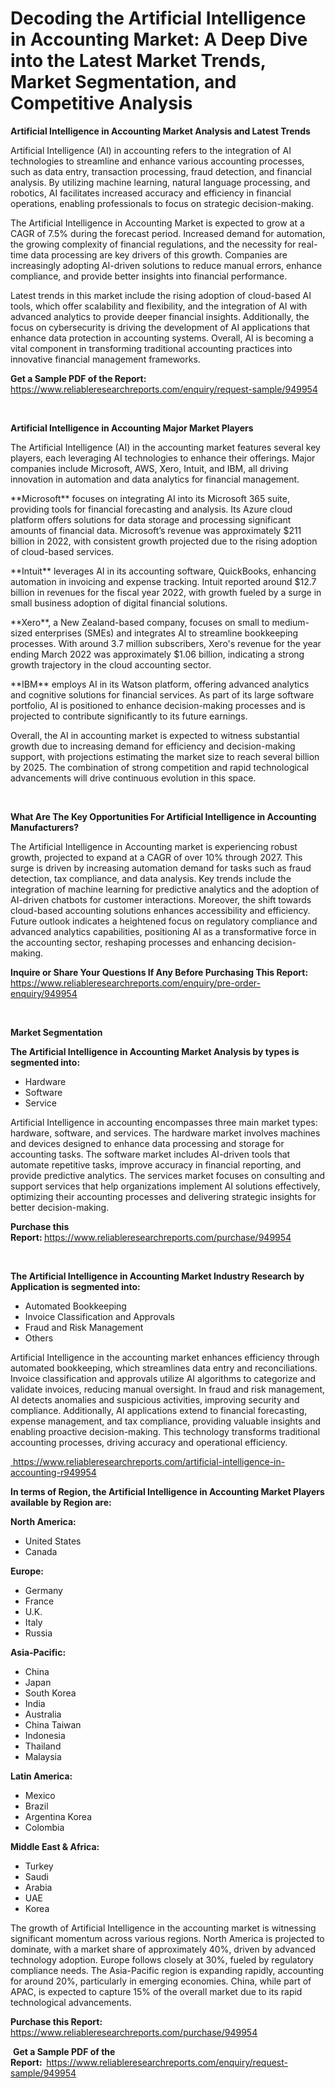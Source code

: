 <p><h1>Decoding the Artificial Intelligence in Accounting Market: A Deep Dive into the Latest Market Trends, Market Segmentation, and Competitive Analysis</h1></p><p><strong>Artificial Intelligence in Accounting Market Analysis and Latest Trends</strong></p>
<p><p>Artificial Intelligence (AI) in accounting refers to the integration of AI technologies to streamline and enhance various accounting processes, such as data entry, transaction processing, fraud detection, and financial analysis. By utilizing machine learning, natural language processing, and robotics, AI facilitates increased accuracy and efficiency in financial operations, enabling professionals to focus on strategic decision-making.</p><p>The Artificial Intelligence in Accounting Market is expected to grow at a CAGR of 7.5% during the forecast period. Increased demand for automation, the growing complexity of financial regulations, and the necessity for real-time data processing are key drivers of this growth. Companies are increasingly adopting AI-driven solutions to reduce manual errors, enhance compliance, and provide better insights into financial performance. </p><p>Latest trends in this market include the rising adoption of cloud-based AI tools, which offer scalability and flexibility, and the integration of AI with advanced analytics to provide deeper financial insights. Additionally, the focus on cybersecurity is driving the development of AI applications that enhance data protection in accounting systems. Overall, AI is becoming a vital component in transforming traditional accounting practices into innovative financial management frameworks.</p></p>
<p><strong>Get a Sample PDF of the Report:&nbsp;</strong> <a href="https://www.reliableresearchreports.com/enquiry/request-sample/949954?utm_campaign=2203&utm_medium=2&utm_source=Github&utm_content=ia&utm_term=16042025&utm_id=artificial-intelligence-in-accounting">https://www.reliableresearchreports.com/enquiry/request-sample/949954</a></p>
<p>&nbsp;</p>
<p><strong>Artificial Intelligence in Accounting Major Market Players</strong></p>
<p><p>The Artificial Intelligence (AI) in the accounting market features several key players, each leveraging AI technologies to enhance their offerings. Major companies include Microsoft, AWS, Xero, Intuit, and IBM, all driving innovation in automation and data analytics for financial management.</p><p>**Microsoft** focuses on integrating AI into its Microsoft 365 suite, providing tools for financial forecasting and analysis. Its Azure cloud platform offers solutions for data storage and processing significant amounts of financial data. Microsoft’s revenue was approximately $211 billion in 2022, with consistent growth projected due to the rising adoption of cloud-based services.</p><p>**Intuit** leverages AI in its accounting software, QuickBooks, enhancing automation in invoicing and expense tracking. Intuit reported around $12.7 billion in revenues for the fiscal year 2022, with growth fueled by a surge in small business adoption of digital financial solutions.</p><p>**Xero**, a New Zealand-based company, focuses on small to medium-sized enterprises (SMEs) and integrates AI to streamline bookkeeping processes. With around 3.7 million subscribers, Xero's revenue for the year ending March 2022 was approximately $1.06 billion, indicating a strong growth trajectory in the cloud accounting sector.</p><p>**IBM** employs AI in its Watson platform, offering advanced analytics and cognitive solutions for financial services. As part of its large software portfolio, AI is positioned to enhance decision-making processes and is projected to contribute significantly to its future earnings.</p><p>Overall, the AI in accounting market is expected to witness substantial growth due to increasing demand for efficiency and decision-making support, with projections estimating the market size to reach several billion by 2025. The combination of strong competition and rapid technological advancements will drive continuous evolution in this space.</p></p>
<p>&nbsp;</p>
<p><strong>What Are The Key Opportunities For Artificial Intelligence in Accounting Manufacturers?</strong></p>
<p><p>The Artificial Intelligence in Accounting market is experiencing robust growth, projected to expand at a CAGR of over 10% through 2027. This surge is driven by increasing automation demand for tasks such as fraud detection, tax compliance, and data analysis. Key trends include the integration of machine learning for predictive analytics and the adoption of AI-driven chatbots for customer interactions. Moreover, the shift towards cloud-based accounting solutions enhances accessibility and efficiency. Future outlook indicates a heightened focus on regulatory compliance and advanced analytics capabilities, positioning AI as a transformative force in the accounting sector, reshaping processes and enhancing decision-making.</p></p>
<p><strong>Inquire or Share Your Questions If Any Before Purchasing This Report:</strong> <a href="https://www.reliableresearchreports.com/enquiry/pre-order-enquiry/949954?utm_campaign=2203&utm_medium=2&utm_source=Github&utm_content=ia&utm_term=16042025&utm_id=artificial-intelligence-in-accounting">https://www.reliableresearchreports.com/enquiry/pre-order-enquiry/949954</a></p>
<p>&nbsp;</p>
<p><strong>Market Segmentation</strong></p>
<p><strong>The Artificial Intelligence in Accounting Market Analysis by types is segmented into:</strong></p>
<p><ul><li>Hardware</li><li>Software</li><li>Service</li></ul></p>
<p><p>Artificial Intelligence in accounting encompasses three main market types: hardware, software, and services. The hardware market involves machines and devices designed to enhance data processing and storage for accounting tasks. The software market includes AI-driven tools that automate repetitive tasks, improve accuracy in financial reporting, and provide predictive analytics. The services market focuses on consulting and support services that help organizations implement AI solutions effectively, optimizing their accounting processes and delivering strategic insights for better decision-making.</p></p>
<p><strong>Purchase this Report:&nbsp;</strong><a href="https://www.reliableresearchreports.com/purchase/949954?utm_campaign=2203&utm_medium=2&utm_source=Github&utm_content=ia&utm_term=16042025&utm_id=artificial-intelligence-in-accounting">https://www.reliableresearchreports.com/purchase/949954</a></p>
<p>&nbsp;</p>
<p><strong>The Artificial Intelligence in Accounting Market Industry Research by Application is segmented into:</strong></p>
<p><ul><li>Automated Bookkeeping</li><li>Invoice Classification and Approvals</li><li>Fraud and Risk Management</li><li>Others</li></ul></p>
<p><p>Artificial Intelligence in the accounting market enhances efficiency through automated bookkeeping, which streamlines data entry and reconciliations. Invoice classification and approvals utilize AI algorithms to categorize and validate invoices, reducing manual oversight. In fraud and risk management, AI detects anomalies and suspicious activities, improving security and compliance. Additionally, AI applications extend to financial forecasting, expense management, and tax compliance, providing valuable insights and enabling proactive decision-making. This technology transforms traditional accounting processes, driving accuracy and operational efficiency.</p></p>
<p><a href="https://www.reliableresearchreports.com/artificial-intelligence-in-accounting-r949954?utm_campaign=2203&utm_medium=2&utm_source=Github&utm_content=ia&utm_term=16042025&utm_id=artificial-intelligence-in-accounting">&nbsp;https://www.reliableresearchreports.com/artificial-intelligence-in-accounting-r949954</a></p>
<p><strong>In terms of Region, the Artificial Intelligence in Accounting Market Players available by Region are:</strong></p>
<p>
    <p> <strong> North America: </strong>
        <ul>
            <li>United States</li>
            <li>Canada</li>
        </ul>
        </p> 
    <p> <strong> Europe: </strong>
        <ul>
            <li>Germany</li>
            <li>France</li>
            <li>U.K.</li>
            <li>Italy</li>
            <li>Russia</li>
        </ul>
        </p> 
    <p> <strong> Asia-Pacific: </strong>
        <ul>
            <li>China</li>
            <li>Japan</li>
            <li>South Korea</li>
            <li>India</li>
            <li>Australia</li>
            <li>China Taiwan</li>
            <li>Indonesia</li>
            <li>Thailand</li>
            <li>Malaysia</li>
        </ul>
        </p> 
    <p> <strong> Latin America: </strong>
        <ul>
            <li>Mexico</li>
            <li>Brazil</li>
            <li>Argentina Korea</li>
            <li>Colombia</li>
        </ul>
        </p> 
    <p> <strong> Middle East & Africa: </strong>
        <ul>
            <li>Turkey</li>
            <li>Saudi</li>
            <li>Arabia</li>
            <li>UAE</li>
            <li>Korea</li>
        </ul>
    </p>
    </p>
<p><p>The growth of Artificial Intelligence in the accounting market is witnessing significant momentum across various regions. North America is projected to dominate, with a market share of approximately 40%, driven by advanced technology adoption. Europe follows closely at 30%, fueled by regulatory compliance needs. The Asia-Pacific region is expanding rapidly, accounting for around 20%, particularly in emerging economies. China, while part of APAC, is expected to capture 15% of the overall market due to its rapid technological advancements.</p></p>
<p><strong>Purchase this Report: </strong><a href="https://www.reliableresearchreports.com/purchase/949954?utm_campaign=2203&utm_medium=2&utm_source=Github&utm_content=ia&utm_term=16042025&utm_id=artificial-intelligence-in-accounting">https://www.reliableresearchreports.com/purchase/949954</a></p>
<p>&nbsp;<strong>Get a Sample PDF of the Report:&nbsp;&nbsp;</strong><a href="https://www.reliableresearchreports.com/enquiry/request-sample/949954?utm_campaign=2203&utm_medium=2&utm_source=Github&utm_content=ia&utm_term=16042025&utm_id=artificial-intelligence-in-accounting">https://www.reliableresearchreports.com/enquiry/request-sample/949954</a></p>
<p><strong></strong></p>
<p><p></p><p></p><p></p></p>
